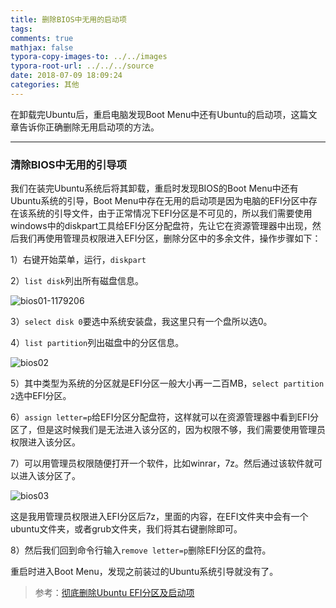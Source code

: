 ```yaml
---
title: 删除BIOS中无用的启动项
tags:
comments: true
mathjax: false
typora-copy-images-to: ../../images
typora-root-url: ../../../source
date: 2018-07-09 18:09:24
categories: 其他
---
```


在卸载完Ubuntu后，重启电脑发现Boot Menu中还有Ubuntu的启动项，这篇文章告诉你正确删除无用启动项的方法。

<!-- more -->

---

### 清除BIOS中无用的引导项

我们在装完Ubuntu系统后将其卸载，重启时发现BIOS的Boot Menu中还有Ubuntu系统的引导，Boot Menu中存在无用的启动项是因为电脑的EFI分区中存在该系统的引导文件，由于正常情况下EFI分区是不可见的，所以我们需要使用windows中的diskpart工具给EFI分区分配盘符，先让它在资源管理器中出现，然后我们再使用管理员权限进入EFI分区，删除分区中的多余文件，操作步骤如下：

1）右键开始菜单，运行，`diskpart`

2）`list disk`列出所有磁盘信息。

![bios01-1179206](bios01-1179206.png)

3）`select disk 0`要选中系统安装盘，我这里只有一个盘所以选0。

4）`list partition`列出磁盘中的分区信息。

![bios02](bios02.png)

5）其中类型为系统的分区就是EFI分区一般大小再一二百MB，`select partition 2`选中EFI分区。

6）`assign letter=p`给EFI分区分配盘符，这样就可以在资源管理器中看到EFI分区了，但是这时候我们是无法进入该分区的，因为权限不够，我们需要使用管理员权限进入该分区。

7）可以用管理员权限随便打开一个软件，比如winrar，7z。然后通过该软件就可以进入该分区了。

![bios03](bios03.png)

这是我用管理员权限进入EFI分区后7z，里面的内容，在EFI文件夹中会有一个ubuntu文件夹，或者grub文件夹，我们将其右键删除即可。

8）然后我们回到命令行输入`remove letter=p`删除EFI分区的盘符。

重启时进入Boot Menu，发现之前装过的Ubuntu系统引导就没有了。

>参考：[彻底删除Ubuntu EFI分区及启动项](https://blog.csdn.net/mtllyb/article/details/78635757)

